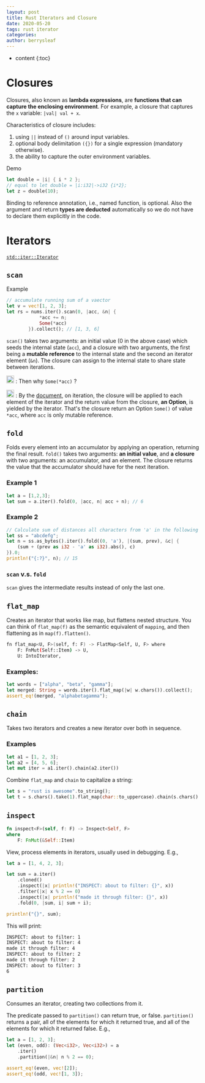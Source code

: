 ```yaml
---
layout: post
title: Rust Iterators and Closure
date: 2020-05-20
tags: rust iterator
categories: 
author: berrysleaf
---
```

* content
{:toc}


# Closures
Closures, also known as **lambda expressions**, are **functions that can capture the enclosing environment**. For example, a closure that captures the `x` variable: `|val| val + x`.




Characteristics of closure includes:
1. using `||` instead of `()` around input variables.
2. optional body delimitation `({})` for a single expression (mandatory otherwise).
3. the ability to capture the outer environment variables.

Demo 
```rust
let double = |i| { i * 2 }; 
// equal to let double = |i:i32|->i32 {i*2};
let z = double(10);
```
Binding to reference annotation, i.e., named function, is optional. Also the argument and return **types are deducted** automatically so we do not have to declare them explicitly in the code.


# Iterators

[`std::iter::Iterator`](https://doc.rust-lang.org/std/iter/trait.Iterator.html#method.chain)

## `scan`
Example
```rust
// accumulate running sum of a vaector
let v = vec![1, 2, 3];
let rs = nums.iter().scan(0, |acc, &n| {
            *acc += n;
            Some(*acc)
        }).collect(); // [1, 3, 6]
```
`scan()` takes two arguments: an initial value (0 in the above case) which seeds the internal state (`acc`), and a closure with two arguments, the first being a **mutable reference** to the internal state and the second an iterator element (`&n`). The closure can assign to the internal state to share state between iterations.

<img src="https://cdn.jsdelivr.net/gh/ddots/stuff@master/2021/cf201c0e-ad84-499a-badb-4df1986b2167.png" width=20px> : Then why `Some(*acc)` ?

<img src="https://cdn.jsdelivr.net/gh/ddots/stuff@master/2021/bb98669b-8864-4abb-8a91-ad3f8ee84dde.png" width=20px> : 
By the [document](https://doc.rust-lang.org/std/iter/trait.Iterator.html#method.scan), on iteration, the closure will be applied to each element of the iterator and the return value from the closure, **an Option**, is yielded by the iterator. That's the closure return an Option `Some()` of value `*acc`, where `acc` is only mutable reference. 

## `fold`
Folds every element into an accumulator by applying an operation, returning the final result.
`fold()` takes two arguments: **an initial value**, and **a closure** with two arguments: an accumulator, and an element. The closure returns the value that the accumulator should have for the next iteration.

### Example 1
```rust
let a = [1,2,3];
let sum = a.iter().fold(0, |acc, n| acc + n); // 6
```

### Example 2
```rust
// Calculate sum of distances all characters from 'a' in the following string.
let ss = "abcdefg";
let n = ss.as_bytes().iter().fold((0, 'a'), |(sum, prev), &c| {
    (sum + (prev as i32 - 'a' as i32).abs(), c)
}).0;
println!("{:?}", n); // 15
```

### `scan` v.s. `fold`
`scan` gives the intermediate results instead of only the last one.

## `flat_map`
Creates an iterator that works like map, but flattens nested structure. 
You can think of `flat_map(f)` as the semantic equivalent of `mapping`, and then flattening as in `map(f).flatten()`.

```bash 
fn flat_map<U, F>(self, f: F) -> FlatMap<Self, U, F> where
    F: FnMut(Self::Item) -> U,
    U: IntoIterator, 
```

### Examples:
```rust
let words = ["alpha", "beta", "gamma"];
let merged: String = words.iter().flat_map(|w| w.chars()).collect();
assert_eq!(merged, "alphabetagamma");
```

## `chain`
Takes two iterators and creates a new iterator over both in sequence.

### Examples
```rust
let a1 = [1, 2, 3]; 
let a2 = [4, 5, 6];
let mut iter = a1.iter().chain(a2.iter())
```

Combine `flat_map` and `chain` to capitalize a string: 
```rust
let s = "rust is awesome".to_string();
let t = s.chars().take(1).flat_map(char::to_uppercase).chain(s.chars().skip(1)).collect::<String>();
```


## `inspect`
```rust
fn inspect<F>(self, f: F) -> Inspect<Self, F>
where
    F: FnMut(&Self::Item)
```
View, process elements in iterators, usually used in debugging. E.g., 
```rust
let a = [1, 4, 2, 3];

let sum = a.iter()
    .cloned()
    .inspect(|x| println!("INSPECT: about to filter: {}", x))
    .filter(|x| x % 2 == 0)
    .inspect(|x| println!("made it through filter: {}", x))
    .fold(0, |sum, i| sum + i);

println!("{}", sum);
```
This will print:
```bash
INSPECT: about to filter: 1
INSPECT: about to filter: 4
made it through filter: 4
INSPECT: about to filter: 2
made it through filter: 2
INSPECT: about to filter: 3
6
```

## `partition`
Consumes an iterator, creating two collections from it.

The predicate passed to `partition()` can return true, or false. `partition()` returns a pair, all of the elements for which it returned true, and all of the elements for which it returned false. E.g., 
```rust
let a = [1, 2, 3];
let (even, odd): (Vec<i32>, Vec<i32>) = a
    .iter()
    .partition(|&n| n % 2 == 0);

assert_eq!(even, vec![2]);
assert_eq!(odd, vec![1, 3]);
```
